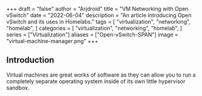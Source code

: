 +++
draft = "false"
author = "Arjdroid"
title = "VM Networking with Open vSwitch"
date = "2022-06-04"
description = "An article introducing Open vSwitch and its uses in Homelabs."
tags = [
    "virtualization",
    "networking",
    "homelab",
]
categories = [
    "virtualization",
    "networking",
    "homelab",
]
series = ["Virtualization"]
aliases = ["Open-vSwitch-SPAN"]
image = "virtual-machine-manager.png"
+++

## Introduction
Virtual machines are great works of software as they can allow you to run a completely separate operating system inside of its own little hypervisor sandbox.
